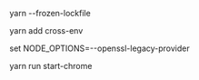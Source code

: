 yarn --frozen-lockfile

yarn add cross-env

set NODE_OPTIONS=--openssl-legacy-provider

yarn run start-chrome

